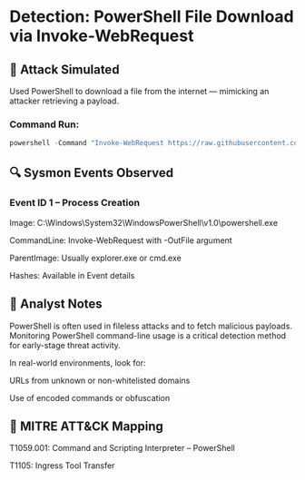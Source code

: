 # Detection: PowerShell File Download via Invoke-WebRequest

## 🔧 Attack Simulated
Used PowerShell to download a file from the internet — mimicking an attacker retrieving a payload.

### Command Run:
```powershell
powershell -Command "Invoke-WebRequest https://raw.githubusercontent.com/MicrosoftDocs/windowsserverdocs/main/WindowsServerDocs/storage/images/StorageSpacesDirect_DeploymentScenarios.png -OutFile C:\Users\Administrator\Downloads\payload.png"
```
## 🔍 Sysmon Events Observed

### Event ID 1 – Process Creation
Image: C:\Windows\System32\WindowsPowerShell\v1.0\powershell.exe

CommandLine: Invoke-WebRequest with -OutFile argument

ParentImage: Usually explorer.exe or cmd.exe

Hashes: Available in Event details

## 🧠 Analyst Notes

PowerShell is often used in fileless attacks and to fetch malicious payloads. Monitoring PowerShell command-line usage is a critical detection method for early-stage threat activity.

In real-world environments, look for:

URLs from unknown or non-whitelisted domains

Use of encoded commands or obfuscation

## 🧩 MITRE ATT&CK Mapping
T1059.001: Command and Scripting Interpreter – PowerShell

T1105: Ingress Tool Transfer
